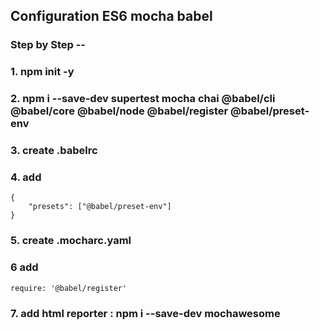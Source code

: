 ## Configuration ES6 mocha babel

### Step by Step --
### 1. npm init -y
### 2. npm i --save-dev supertest mocha chai @babel/cli @babel/core @babel/node @babel/register @babel/preset-env
### 3. create .babelrc
### 4. add 
```
{
    "presets": ["@babel/preset-env"]
}
```
### 5. create .mocharc.yaml
### 6 add
```
require: '@babel/register'
```
### 7. add html reporter : npm i --save-dev mochawesome
